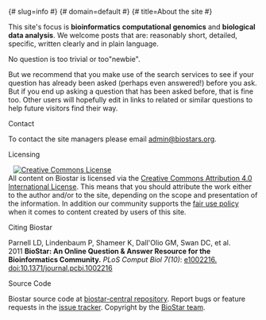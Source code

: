 {#  slug=info #}
{#  domain=default #}
{#  title=About the site #}

This site's focus is **bioinformatics**
**computational genomics** and **biological
data analysis**. We welcome posts that are:
reasonably short, detailed, specific, written clearly and in plain language.

No question is too trivial or too"newbie".

But we recommend that you make use of the search services to see if your question has already been asked (perhaps
even answered!) before you ask. But if you end up asking a question that has been asked before, that is fine too.
Other users will hopefully edit in links to related or similar questions to help future visitors find their way.

<div class="title">Contact</div>

To contact the site managers please email <a href="mailto:admin@biostars.org">admin@biostars.org</a>.

<div class="title">Licensing</div>

<p>
    <div class="pull-right" style="margin-left:10px"><a rel="license" href="http://creativecommons.org/licenses/by/4.0/">
        <img alt="Creative Commons License"
             style="border-width:0"
             src="http://i.creativecommons.org/l/by/4.0/88x31.png"/></a>
    </div>
    All content on Biostar is licensed via the
    <a rel="license" href="http://creativecommons.org/licenses/by/4.0/">Creative Commons
        Attribution 4.0 International
        License</a>. This means that you should attribute the work
    either to the author and/or to the site, depending on the scope and presentation of the information.
    In addition our community supports the <a href="http://en.wikipedia.org/wiki/Fair_use">fair use policy</a>
    when it comes to content created by users of this site.
</p>


<div class="title">Citing Biostar</div>

<p>
	Parnell LD, Lindenbaum P, Shameer K, Dall&#39;Olio GM, Swan DC, et al. 2011&nbsp;<strong>BioStar: An Online Question
    &amp; Answer Resource for the Bioinformatics Community.</strong> <em>PLoS Comput Biol 7(10)</em>:
    <a href="http://www.ploscompbiol.org/article/info%3Adoi%2F10.1371%2Fjournal.pcbi.1002216">e1002216.
    doi:10.1371/journal.pcbi.1002216</a>
</p>

<div class="title">Source Code</div>

Biostar source code at <a href="https://github.com/ialbert/biostar-central">biostar-central repository</a>.
Report bugs or feature requests in the <a href="https://github.com/ialbert/biostar-central/issues"> issue tracker</a>.
Copyright by the <a href="https://github.com/ialbert/biostar-central/contributors">BioStar team</a>.

